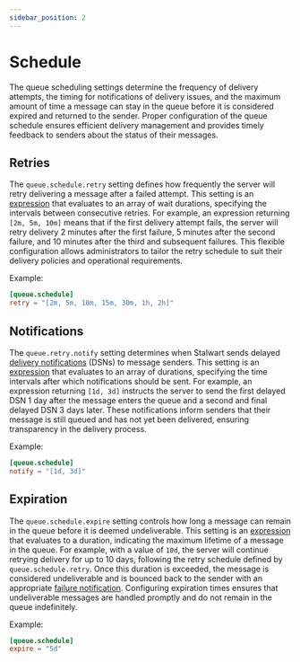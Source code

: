```yaml
---
sidebar_position: 2
---
```


# Schedule

The queue scheduling settings determine the frequency of delivery attempts, the timing for notifications of delivery issues, and the maximum amount of time a message can stay in the queue before it is considered expired and returned to the sender. Proper configuration of the queue schedule ensures efficient delivery management and provides timely feedback to senders about the status of their messages.

## Retries

The `queue.schedule.retry` setting defines how frequently the server will retry delivering a message after a failed attempt. This setting is an [expression](/docs/configuration/expressions/overview) that evaluates to an array of wait durations, specifying the intervals between consecutive retries. For example, an expression returning `[2m, 5m, 10m]` means that if the first delivery attempt fails, the server will retry delivery 2 minutes after the first failure, 5 minutes after the second failure, and 10 minutes after the third and subsequent failures. This flexible configuration allows administrators to tailor the retry schedule to suit their delivery policies and operational requirements.

Example:

```toml
[queue.schedule]
retry = "[2m, 5m, 10m, 15m, 30m, 1h, 2h]"
```

## Notifications

The `queue.retry.notify` setting determines when Stalwart sends delayed [delivery notifications](/docs/mta/queue/dsn) (DSNs) to message senders. This setting is an [expression](/docs/configuration/expressions/overview) that evaluates to an array of durations, specifying the time intervals after which notifications should be sent. For example, an expression returning `[1d, 3d]` instructs the server to send the first delayed DSN 1 day after the message enters the queue and a second and final delayed DSN 3 days later. These notifications inform senders that their message is still queued and has not yet been delivered, ensuring transparency in the delivery process.

Example:

```toml
[queue.schedule]
notify = "[1d, 3d]"
```

## Expiration

The `queue.schedule.expire` setting controls how long a message can remain in the queue before it is deemed undeliverable. This setting is an [expression](/docs/configuration/expressions/overview) that evaluates to a duration, indicating the maximum lifetime of a message in the queue. For example, with a value of `10d`, the server will continue retrying delivery for up to 10 days, following the retry schedule defined by `queue.schedule.retry`. Once this duration is exceeded, the message is considered undeliverable and is bounced back to the sender with an appropriate [failure notification](/docs/mta/queue/dsn). Configuring expiration times ensures that undeliverable messages are handled promptly and do not remain in the queue indefinitely.

Example:

```toml
[queue.schedule]
expire = "5d"
```

